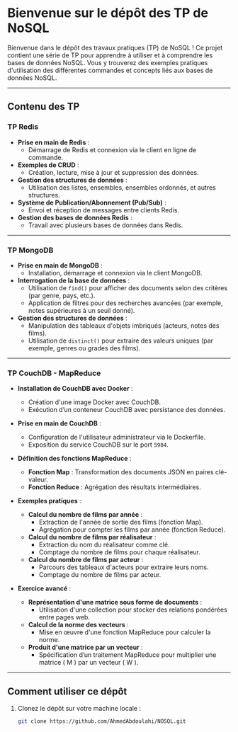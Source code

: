 # Bienvenue sur le dépôt des TP de NoSQL

Bienvenue dans le dépôt des travaux pratiques (TP) de NoSQL ! Ce projet contient une série de TP pour apprendre à utiliser et à comprendre les bases de données NoSQL. Vous y trouverez des exemples pratiques d'utilisation des différentes commandes et concepts liés aux bases de données NoSQL.

---

## Contenu des TP

### TP Redis

- **Prise en main de Redis** :
   - Démarrage de Redis et connexion via le client en ligne de commande.
- **Exemples de CRUD** :
   - Création, lecture, mise à jour et suppression des données.
- **Gestion des structures de données** :
   - Utilisation des listes, ensembles, ensembles ordonnés, et autres structures.
- **Système de Publication/Abonnement (Pub/Sub)** :
   - Envoi et réception de messages entre clients Redis.
- **Gestion des bases de données Redis** :
   - Travail avec plusieurs bases de données dans Redis.

---

### TP MongoDB

- **Prise en main de MongoDB** :
   - Installation, démarrage et connexion via le client MongoDB.
- **Interrogation de la base de données** :
   - Utilisation de `find()` pour afficher des documents selon des critères (par genre, pays, etc.).
   - Application de filtres pour des recherches avancées (par exemple, notes supérieures à un seuil donné).
- **Gestion des structures de données** :
   - Manipulation des tableaux d'objets imbriqués (acteurs, notes des films).
   - Utilisation de `distinct()` pour extraire des valeurs uniques (par exemple, genres ou grades des films).

---

### TP CouchDB - MapReduce

- **Installation de CouchDB avec Docker** :
   - Création d'une image Docker avec CouchDB.
   - Exécution d’un conteneur CouchDB avec persistance des données.

- **Prise en main de CouchDB** :
   - Configuration de l'utilisateur administrateur via le Dockerfile.
   - Exposition du service CouchDB sur le port `5984`.

- **Définition des fonctions MapReduce** :
   - **Fonction Map** : Transformation des documents JSON en paires clé-valeur.
   - **Fonction Reduce** : Agrégation des résultats intermédiaires.

- **Exemples pratiques** :
   - **Calcul du nombre de films par année** :
     - Extraction de l'année de sortie des films (fonction Map).
     - Agrégation pour compter les films par année (fonction Reduce).
   - **Calcul du nombre de films par réalisateur** :
     - Extraction du nom du réalisateur comme clé.
     - Comptage du nombre de films pour chaque réalisateur.
   - **Calcul du nombre de films par acteur** :
     - Parcours des tableaux d'acteurs pour extraire leurs noms.
     - Comptage du nombre de films par acteur.

- **Exercice avancé** :
   - **Représentation d'une matrice sous forme de documents** :
     - Utilisation d'une collection pour stocker des relations pondérées entre pages web.
   - **Calcul de la norme des vecteurs** :
     - Mise en œuvre d'une fonction MapReduce pour calculer la norme.
   - **Produit d'une matrice par un vecteur** :
     - Spécification d’un traitement MapReduce pour multiplier une matrice \( M \) par un vecteur \( W \).

---

## Comment utiliser ce dépôt

1. Clonez le dépôt sur votre machine locale :
   ```bash
   git clone https://github.com/AhmedAbdoulahi/NOSQL.git
